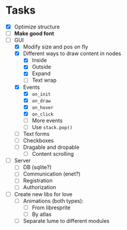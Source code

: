 # Tasks

- [x] Optimize structure
- [ ] **Make good font**
- [ ] GUI
  - [x] Modify size and pos on fly
  - [x] Different ways to draw content in nodes
    - [x] Inside
    - [x] Outside
    - [x] Expand
    - [ ] Text wrap
  - [x] Events
    - [x] `on_init`
    - [x] `on_draw`
    - [x] `on_hover`
    - [x] `on_click`
    - [ ] More events
    - [ ] Use `stack.pop()`
  - [ ] Text forms
  - [ ] Checkboxes
  - [ ] Dragable and dropable
    - [ ] Content scrolling
- [ ] Server
  - [ ] DB (sqlite?)
  - [ ] Communication (enet?)
  - [ ] Registration
  - [ ] Authorization
- [ ] Create new libs for love
  - [ ] Animations (both types):
    - [ ] From libresprite
    - [ ] By atlas
  - [ ] Separate lume to different modules
